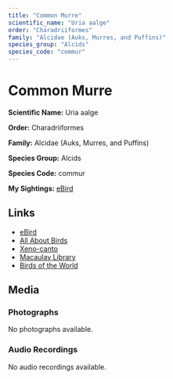```yaml
---
title: "Common Murre"
scientific_name: "Uria aalge"
order: "Charadriiformes"
family: "Alcidae (Auks, Murres, and Puffins)"
species_group: "Alcids"
species_code: "commur"
---
```


# Common Murre

**Scientific Name:** Uria aalge

**Order:** Charadriiformes

**Family:** Alcidae (Auks, Murres, and Puffins)

**Species Group:** Alcids

**Species Code:** commur

**My Sightings:** [eBird](https://ebird.org/lifelist?r=world&time=life&spp=commur)

## Links
* [eBird](https://ebird.org/species/commur) 
* [All About Birds](https://www.allaboutbirds.org/guide/commur) 
* [Xeno-canto](https://www.xeno-canto.org/species/commur) 
* [Macaulay Library](https://search.macaulaylibrary.org/catalog?taxonCode=commur&sort=rating_rank_desc)
* [Birds of the World](https://birdsoftheworld.org/bow/species/commur)

## Media
### Photographs
No photographs available.

### Audio Recordings
No audio recordings available.
